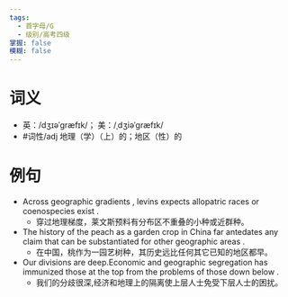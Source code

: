 ```yaml
---
tags:
  - 首字母/G
  - 级别/高考四级
掌握: false
模糊: false
---
```

# 词义
- 英：/dʒɪəˈgræfɪk/； 美：/ˌdʒiəˈgræfɪk/
- #词性/adj  地理（学）（上）的；地区（性）的
# 例句
- Across geographic gradients , levins expects allopatric races or coenospecies exist .
	- 穿过地理梯度，莱文斯预料有分布区不重叠的小种或近群种。
- The history of the peach as a garden crop in China far antedates any claim that can be substantiated for other geographic areas .
	- 在中国，桃作为一园艺树种，其历史远比任何其它已知的地区都早。
- Our divisions are deep.Economic and geographic segregation has immunized those at the top from the problems of those down below .
	- 我们的分歧很深,经济和地理上的隔离使上层人士免受下层人士的困扰。
